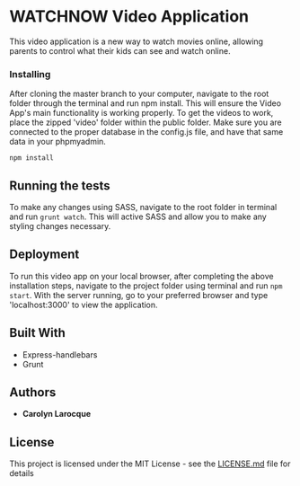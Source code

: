 # WATCHNOW Video Application

This video application is a new way to watch movies online, allowing parents to control what their kids can see and watch online.

### Installing

After cloning the master branch to your computer, navigate to the root folder through the terminal and run npm install. This will ensure the Video App's main functionality is working properly. To get the videos to work, place the zipped 'video' folder within the public folder. Make sure you are connected to the proper database in the config.js file, and have that same data in your phpmyadmin.

```
npm install
```

## Running the tests

To make any changes using SASS, navigate to the root folder in terminal and run ``grunt watch``. This will active SASS and allow you to make any styling changes necessary.


## Deployment

To run this video app on your local browser, after completing the above installation steps, navigate to the project folder using terminal and run ``npm start``. With the server running, go to your preferred browser and type 'localhost:3000' to view the application.

## Built With

* Express-handlebars
* Grunt


## Authors

* **Carolyn Larocque**


## License

This project is licensed under the MIT License - see the [LICENSE.md](LICENSE.md) file for details
